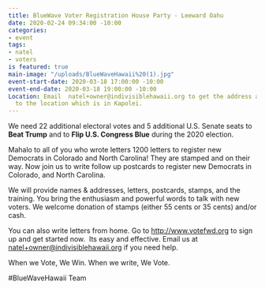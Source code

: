 ```yaml
---
title: BlueWave Voter Registration House Party - Leeward Oahu
date: 2020-02-24 09:34:00 -10:00
categories:
- event
tags:
- natel
- voters
is featured: true
main-image: "/uploads/BlueWaveHawaii%20(1).jpg"
event-start-date: 2020-03-18 17:00:00 -10:00
event-end-date: 2020-03-18 19:00:00 -10:00
Location: Email  natel+owner@indivisiblehawaii.org to get the address and direction
  to the location which is in Kapolei.
---
```


We need 22 additional electoral votes and 5 additional U.S. Senate seats to **Beat Trump** and to **Flip U.S. Congress Blue** during the 2020 election.

Mahalo to all of you who wrote letters 1200 letters to register new Democrats in Colorado and North Carolina!  They are stamped and on their way.  Now join us to write follow up postcards to register new Democrats in Colorado, and North Carolina.

We will provide names & addresses, letters, postcards, stamps, and the training. You bring the enthusiasm and powerful words to talk with new voters. We welcome donation of stamps (either 55 cents or 35 cents) and/or cash.

You can also write letters from home.  Go to http://www.votefwd.org to sign up and get started now.  Its easy and effective.  Email us at natel+owner@indivisiblehawaii.org if you need help.

When we Vote, We Win. When we write, We Vote.

#BlueWaveHawaii Team